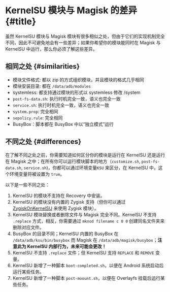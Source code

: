 # KernelSU 模块与 Magisk 的差异 {#title}

虽然 KernelSU 模块与 Magisk 模块有很多相似之处，但由于它们的实现机制完全不同，因此不可避免地会有一些差异；如果你希望你的模块能同时在 Magisk 与 KernelSU 中运行，那么你必须了解这些差异。

## 相同之处 {#similarities}

- 模块文件格式: 都以 zip 的方式组织模块，并且模块的格式几乎相同
- 模块安装目录: 都在 `/data/adb/modules`
- systemless: 都支持通过模块的形式以 systemless 修改 /system
- `post-fs-data.sh`: 执行时机完全一致，语义也完全一致
- `service.sh`: 执行时机完全一致，语义也完全一致
- `system.prop`: 完全相同
- `sepolicy.rule`: 完全相同
- BusyBox：脚本都在 BusyBox 中以“独立模式”运行

## 不同之处 {#differences}

在了解不同之处之前，你需要知道如何区分你的模块是运行在 KernelSU 还是运行在 Magisk 之中；在所有你可以运行模块脚本的地方（`customize.sh`, `post-fs-data.sh`, `service.sh`)，你都可以通过环境变量`KSU` 来区分，在 KernelSU 中，这个环境变量将被设置为 `true`。

以下是一些不同之处：

1. KernelSU 的模块不支持在 Recovery 中安装。
2. KernelSU 的模块没有内置的 Zygisk 支持（但你可以通过 [ZygiskOnKernelSU](https://github.com/Dr-TSNG/ZygiskOnKernelSU) 来使用 Zygisk 模块）。
3. KernelSU 模块替换或者删除文件与 Magisk 完全不同。KernelSU 不支持 `.replace` 方式，相反，你需要通过 `mknod filename c 0 0` 创建同名文件夹来删除对应文件。
4. BusyBox 的目录不同；KernelSU 内置的 BusyBox 在 `/data/adb/ksu/bin/busybox` 而 Magisk 在 `/data/adb/magisk/busybox`；**注意此为 KernelSU 内部行为，未来可能会更改！**
5. KernelSU 不支持 `.replace` 文件；但 KernelSU 支持 `REPLACE` 和 `REMOVE` 变量。
6. KernelSU 新增了一种脚本 `boot-completed.sh`，以便在 Android 系统启动后运行某些任务。
7. KernelSU 新增了一种脚本 `post-moount.sh`，以便在 Overlayfs 挂载后运行某些任务。

